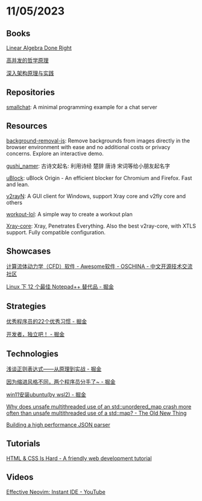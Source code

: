 # 11/05/2023

## Books
[Linear Algebra Done Right](https://linear.axler.net/)

[高并发的哲学原理](https://pphc.lvwenhan.com/)

[深入架构原理与实践](https://www.thebyte.com.cn/)

## Repositories
[smallchat](https://github.com/antirez/smallchat): A minimal programming example for a chat server

## Resources
[background-removal-js](https://github.com/imgly/background-removal-js): Remove backgrounds from images directly in the browser environment with ease and no additional costs or privacy concerns. Explore an interactive demo.

[gushi_namer](https://github.com/holynova/gushi_namer): 古诗文起名: 利用诗经 楚辞 唐诗 宋词等给小朋友起名字

[uBlock](https://github.com/gorhill/uBlock): uBlock Origin - An efficient blocker for Chromium and Firefox. Fast and lean.

[v2rayN](https://github.com/2dust/v2rayN): A GUI client for Windows, support Xray core and v2fly core and others

[workout-lol](https://github.com/workout-lol/workout-lol): A simple way to create a workout plan

[Xray-core](https://github.com/XTLS/Xray-core): Xray, Penetrates Everything. Also the best v2ray-core, with XTLS support. Fully compatible configuration.

## Showcases
[计算流体动力学（CFD）软件 - Awesome软件 - OSCHINA - 中文开源技术交流社区](https://www.oschina.net/project/awesome?columnId=17)

[Linux 下 12 个最佳 Notepad++ 替代品 - 掘金](https://juejin.cn/post/7294908459001970723)

## Strategies
[优秀程序员的22个优秀习惯 - 掘金](https://juejin.cn/post/7297080018655969306)

[开发者，独立吧！ - 掘金](https://juejin.cn/post/7297152068782473243)

## Technologies
[浅谈正则表达式——从原理到实战 - 掘金](https://juejin.cn/post/7294425916548317199)

[因为缩进风格不同，两个程序员分手了~ - 掘金](https://juejin.cn/post/7294147620913905714)

[win11安装ubuntu(by wsl2) - 掘金](https://juejin.cn/post/7259741942409871415)

[Why does unsafe multithreaded use of an std::unordered_map crash more often than unsafe multithreaded use of a std::map? - The Old New Thing](https://devblogs.microsoft.com/oldnewthing/20231103-00/?p=108966)

[Building a high performance JSON parser](https://dave.cheney.net/paste/gophercon-sg-2023.html)

## Tutorials
[HTML & CSS Is Hard - A friendly web development tutorial](https://internetingishard.netlify.app/html-and-css/)

## Videos
[Effective Neovim: Instant IDE - YouTube](https://www.youtube.com/watch?v=stqUbv-5u2s)
